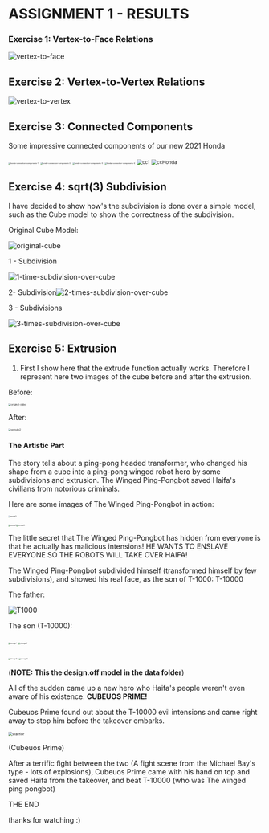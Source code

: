 # ASSIGNMENT 1 - RESULTS



### Exercise 1: Vertex-to-Face Relations



![vertex-to-face](../Assignments/1/vertex-to-face.png)







## Exercise 2: Vertex-to-Vertex Relations



![vertex-to-vertex](../Assignments/1/vertex-to-vertex.png)







## Exercise 3: Connected Components

Some impressive connected components of our new 2021 Honda

<img src="../Assignments/1/honda-connection-components-1.png" alt="honda-connection-components-1" style="zoom:25%;" />



<img src="../Assignments/1/honda-connection-components-2.png" alt="honda-connection-components-2" style="zoom:25%;" />



<img src="../Assignments/1/honda-connection-components-3.png" alt="honda-connection-components-3" style="zoom:25%;" />



<img src="../Assignments/1/honda-connection-components-4.png" alt="honda-connection-components-4" style="zoom:25%;" />



<img src="../Assignments/1/cc1.png" alt="cc1" style="zoom: 67%;" />







<img src="../Assignments/1/ccHonda.png" alt="ccHonda" style="zoom: 67%;" />









## Exercise 4:  sqrt(3) Subdivision

I have decided to show how's the subdivision is done over a simple model, such as the  Cube model to show the correctness of the subdivision. 

Original Cube Model:

![original-cube](../Assignments/1/original-cube.png)



1 - Subdivision

![1-time-subdivision-over-cube](../Assignments/1/1-time-subdivision-over-cube.png)



2- Subdivision![2-times-subdivision-over-cube](../Assignments/1/2-times-subdivision-over-cube.png)



3 - Subdivisions

![3-times-subdivision-over-cube](../Assignments/1/3-times-subdivision-over-cube.png)











## Exercise 5: Extrusion

1) First I show here that the extrude function actually works. Therefore I represent here two images of the cube before and after the extrusion.

Before:

<img src="../Assignments/1/original-cube.png" alt="original-cube" style="zoom:33%;" />

After: 

<img src="../Assignments/1/extrude2.png" alt="extrude2" style="zoom:33%;" />





#### The Artistic Part

The story tells about a ping-pong headed transformer, who changed his shape from a cube into a ping-pong winged robot hero by some subdivisions and extrusion. The Winged Ping-Pongbot saved Haifa's civilians from notorious criminals.

Here are some images of The Winged Ping-Pongbot in action:

<img src="../Assignments/1/model1.png" alt="model1" style="zoom:25%;" />

<img src="../Assignments/1/model2.png" alt="model2" style="zoom:25%;" /><img src="../Assignments/1/model3.png" alt="model3" style="zoom:25%;" />





The little secret that The Winged Ping-Pongbot has hidden from everyone is that he actually has malicious intensions! HE WANTS TO ENSLAVE EVERYONE SO THE ROBOTS WILL TAKE OVER HAIFA!

The Winged Ping-Pongbot subdivided himself (transformed himself by few subdivisions),  and showed his real face, as the son of T-1000: T-10000



The father:

<img src="../Assignments/1/‏‏T1000.png" alt="‏‏T1000" style="zoom:100%;" />

The son (T-10000):

<img src="../Assignments/1/design1.png" alt="design1" style="zoom:25%;" /> <img src="../Assignments/1/design2.png" alt="design2" style="zoom:25%;" />

<img src="../Assignments/1/design3.png" alt="design3" style="zoom:25%;" /> <img src="../Assignments/1/design4.png" alt="design4" style="zoom:25%;" />

(**NOTE: This the design.off model in the data folder**)



All of the sudden came up a new hero who Haifa's people weren't even aware of his existence: **CUBEUOS PRIME!**

Cubeuos Prime found out about the T-10000 evil intensions and came right away to stop him before the takeover embarks.

<img src="../Assignments/1/warrior.png" alt="warrior" style="zoom:50%;" /> 

(Cubeuos Prime)



After a terrific fight between the two (A fight scene from the Michael Bay's type - lots of explosions), Cubeuos Prime came with his hand on top and saved Haifa from the takeover, and beat T-10000 (who was The winged ping pongbot) 



THE END

thanks for watching :)
